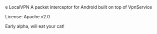 e LocalVPN
A packet interceptor for Android built on top of VpnService

License: Apache v2.0

Early alpha, will eat your cat!
